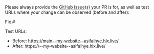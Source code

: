Please always provide the [GitHub issue(s)](../issues) your PR is for, as well as test URLs where your change can be observed (before and after):

Fix #<gh-issue-id>

Test URLs:
- Before: https://main--my-website--asifalhye.hlx.live/
- After: https://<branch>--my-website--asifalhye.hlx.live/
